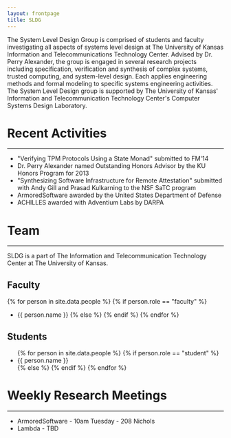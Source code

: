 ```yaml
---
layout: frontpage
title: SLDG
---
```


The System Level Design Group is comprised of students and faculty
investigating all aspects of systems level design at The University of
Kansas Information and Telecommunications Technology Center. Advised
by Dr. Perry Alexander, the group is engaged in several research
projects including specification, verification and synthesis of
complex systems, trusted computing, and system-level design. Each
applies engineering methods and formal modeling to specific systems
engineering activities. The System Level Design group is supported by
The University of Kansas' Information and Telecommunication Technology
Center's Computer Systems Design Laboratory. 

# Recent Activities

-----

* "Verifying TPM Protocols Using a State Monad" submitted to FM'14
* Dr. Perry Alexander named Outstanding Honors Advisor by the KU
  Honors Program for 2013
* "Synthesizing Software Infrastructure for Remote Attestation"
  submitted with Andy Gill and Prasad Kulkarning to the NSF SaTC
  program
* ArmoredSoftware awarded by the United States Department of Defense
* ACHILLES awarded with Adventium Labs by DARPA

# Team

-----

SLDG is a part of The Information and Telecommunication
Technology Center at The University of Kansas.

## Faculty

{% for person in site.data.people %}
{% if person.role == "faculty" %}
* {{ person.name }}
{% else %}
{% endif %}
{% endfor %}

## Students

<ul>
{% for person in site.data.people %}
{% if person.role == "student" %}
<li>{{ person.name }}</li>
{% else %}
{% endif %}
{% endfor %}
</ul>

# Weekly Research Meetings

-----

* ArmoredSoftware - 10am Tuesday - 208 Nichols
* Lambda - TBD
